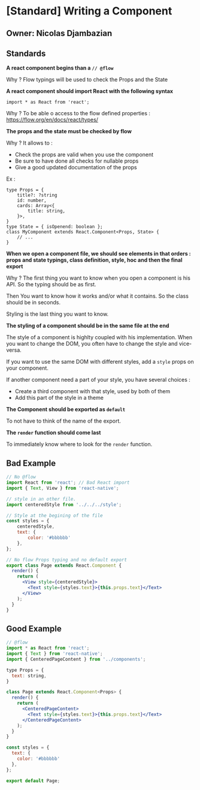 # [Standard] Writing a Component

## Owner: Nicolas Djambazian

## Standards

**A react component begins than a `// @flow`**

Why ? Flow typings will be used to check the Props and the State



**A react component should import React with the following syntax**
```
import * as React from 'react';
```
Why ? To be able o access to the flow defined properties : https://flow.org/en/docs/react/types/


**The props and the state must be checked by flow**

Why ? It allows to :

 - Check the props are valid when you use the component
 - Be sure to have done all checks for nullable props
 - Give a good updated documentation of the props


Ex :
```
type Props = {
    title?: ?string
    id: number,
    cards: Array<{
        title: string,
    }>,
}
type State = { isOpenend: boolean };
class MyComponent extends React.Component<Props, State> {
    // ...
}
```

**When we open a component file, we should see elements in that orders : props and state typings, class definition, style, hoc and then the final export**

Why ? The first thing you want to know when you open a component is his API. So the typing should be as first.

Then You want to know how it works and/or what it contains. So the class should be in seconds.

Styling is the last thing you want to know.


**The styling of a component should be in the same file at the end**

The style of a component is highlty coupled with his implementation. When you want to change the DOM, you often have to change the style and vice-versa.

If you want to use the same DOM with different styles, add a `style` props on your component.

If another component need a part of your style, you have several choices :
 - Create a third component with that style, used by both of them
 - Add this part of the style in a theme


**The Component should be exported as `default`**

To not have to think of the name of the export.

**The `render` function should come last**

To immediately know where to look for the `render` function.

## Bad Example


```jsx
// No @flow
import React from 'react'; // Bad React import
import { Text, View } from 'react-native';

// style in an other file.
import centeredStyle from '../../../style';

// Style at the begining of the file
const styles = {
    centeredStyle,
    text: {
        color: '#bbbbbb'
    },
};

// No flow Props typing and no default export
export class Page extends React.Component {
  render() {
    return (
      <View style={centeredStyle}>
        <Text style={styles.text}>{this.props.text}</Text>
      </View>
    );
  }
}

```


## Good Example
```jsx
// @flow
import * as React from 'react';
import { Text } from 'react-native';
import { CenteredPageContent } from '../components';

type Props = {
  text: string,
}

class Page extends React.Component<Props> {
  render() {
    return (
      <CenteredPageContent>
        <Text style={styles.text}>{this.props.text}</Text>
      </CenteredPageContent>
    );
  }
}

const styles = {
  text: {
    color: '#bbbbbb'
  },
};

export default Page;
```


